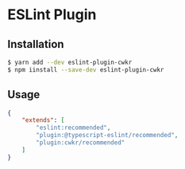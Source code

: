 # ESLint Plugin

## Installation

```bash
$ yarn add --dev eslint-plugin-cwkr
$ npm iinstall --save-dev eslint-plugin-cwkr
```

## Usage

```json
{
    "extends": [
        "eslint:recommended",
        "plugin:@typescript-eslint/recommended",
        "plugin:cwkr/recommended"
    ]
}
```
